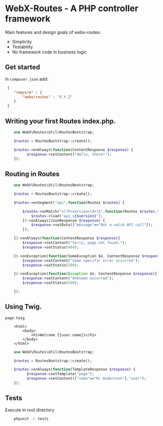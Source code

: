 # WebX-Routes - A PHP controller framework

Main features and design goals of webx-routes:
* Simplicity
* Testability
* No framework code in business logic

## Get started

In `composer.json` add:

```json
 {
    "require" : {
        "webx/routes" : "X.Y.Z"
    }
 }
```

## Writing your first Routes index.php.

```php
    use WebX\Routes\Util\RoutesBootstrap;

    $routes = RoutesBootstrap::create();

    $routes->onAlways(function(ContentResponse $response) {
          $response->setContent("Hello, there!");
    });

```

## Routing in Routes
```php
    use WebX\Routes\Util\RoutesBootstrap;

    $routes = RoutesBootstrap::create();

    $routes->onSegment("api",function(Routes $routes) {

        $routes->onMatch("v(?P<version>\d+)$",function(Routes $routes,$version) {
            $routes->load("api_v{$version}");
        })->onAlways(JsonResponse $response) {
            $response->setData(["message"=>"Not a valid API call"]);
        });

    })->onAlways(function(ContentResponse $response){
        $response->setContent("Sorry, page not found.");
        $response->setStatus(404);

    })->onException(function(SomeException $e, ContentResponse $response){
        $response->setContent("Some specific error occurred");
        $response->setStatus(200);

    })->onException(function(Exception $e, ContentResponse $response){
        $response->setContent("Unknown occurred");
        $response->setStatus(500);

    });

```

## Using Twig.

`page.twig`

```twig
    <html>
        <body>
            <h1>Welcome {{user.name}}</h1>
        </body>
    </html>

```

```php
    use WebX\Routes\Util\RoutesBootstrap;

    $routes = RoutesBootstrap::create();

    $routes->onAlways(function(TemplateResponse $response) {
          $response->setTemplate("page");
          $response->setContent(["name"=>"Mr Andersson"],"user");
    });

```


## Tests
Execute in root directory
```bash
    phpunit -c tests
```




